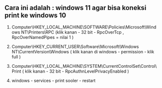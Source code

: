 ## Cara ini adalah : windows 11 agar bisa koneksi print ke windows 10


1. Computer\HKEY_LOCAL_MACHINE\SOFTWARE\Policies\Microsoft\Windows NT\Printers\RPC (klik kanan - 32 bit - RpcOverTcp , RpcOverNamedPipes = nilai 1 )

2. Computer\HKEY_CURRENT_USER\Software\Microsoft\Windows NT\CurrentVersion\Windows ( klik kanan di windows - permission - klik full )

3. Computer\HKEY_LOCAL_MACHINE\SYSTEM\CurrentControlSet\Control\Print ( klik kanan - 32 bit - RpcAuthnLevelPrivacyEnabled )

4. windows - services - print sooler - restart 
